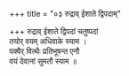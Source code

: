 +++
title = "०३ रुद्राव् ईशाते द्विपदाम्"

+++
रुद्राव् ईशाते द्विपदां चतुष्पदां  
तयोर् वयम् अधिवाके स्याम ।  
पक्वैर् वित्थैः प्रतिभूषन्त एनौ  
वयं देवानां सुमतौ स्याम ॥
